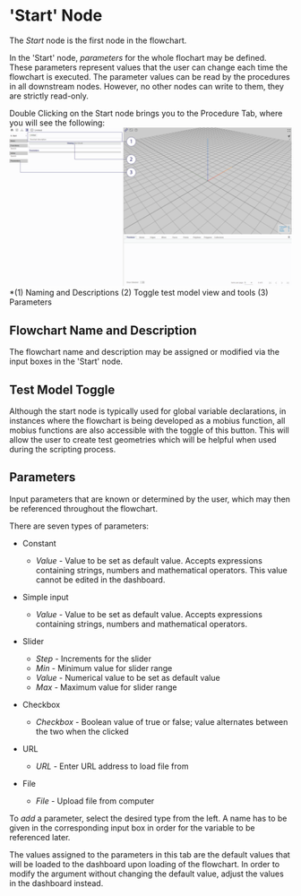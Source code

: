 # 'Start' Node

The _Start_ node is the first node in the flowchart.

In the 'Start' node, _parameters_ for the whole flochart may be defined. These parameters represent values that the user can change each time the flowchart is executed. The parameter values can be read by the procedures in all downstream nodes. However, no other nodes can write to them, they are strictly read-only. 

Double Clicking on the Start node brings you to the Procedure Tab, where you will see the following:
![Procedure Start Node](./imgs/1.2-procedure-start.png)
*(1) Naming and Descriptions (2) Toggle test model view and tools (3) Parameters

## Flowchart Name and Description

The flowchart name and description may be assigned or modified via the input boxes in the 'Start' node. 


## Test Model Toggle

Although the start node is typically used for global variable declarations, in instances where the flowchart is being developed as a mobius function, all mobius functions are also accessible with the toggle of this button. This will allow the user to create test geometries which will be helpful when used during the scripting process.

## Parameters

Input parameters that are known or determined by the user, which may then be referenced throughout the flowchart. 

There are seven types of parameters:

* Constant
  * _Value_ - Value to be set as default value. Accepts expressions containing strings, numbers and mathematical operators. This value cannot be edited in the dashboard.

* Simple input
  * _Value_ - Value to be set as default value. Accepts expressions containing strings, numbers and mathematical operators.

* Slider
  * _Step_ - Increments for the slider
  * _Min_ - Minimum value for slider range
  * _Value_ - Numerical value to be set as default value
  * _Max_ - Maximum value for slider range

* Checkbox
  * _Checkbox_ - Boolean value of true or false; value alternates between the two when the clicked

* URL
  * _URL_ - Enter URL address to load file from

* File
  * _File_ - Upload file from computer

To _add_ a parameter, select the desired type from the left. A name has to be given in the corresponding input box in order for the variable to be referenced later. 

The values assigned to the parameters in this tab are the default values that will be loaded to the dashboard upon loading of the flowchart. In order to modify the argument without changing the default value, adjust the values in the dashboard instead.